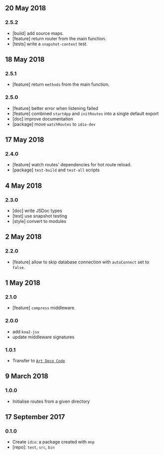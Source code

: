 ## 20 May 2018

### 2.5.2

- [build] add source maps.
- [feature] return router from the main function.
- [tests] write a `snapshot-context` test.

## 18 May 2018

### 2.5.1

- [feature] return `methods` from the main function.

### 2.5.0

- [feature] better error when listening failed
- [feature] combined `startApp` and `initRoutes` into a single default export
- [doc] improve documentation
- [package] move `watchRoutes` to `idio-dev`

## 17 May 2018

### 2.4.0

- [feature] watch routes' dependencies for hot route reload.
- [package] `test-build` and `test-all` scripts

## 4 May 2018

### 2.3.0

- [doc] write JSDoc types
- [test] use snapshot testing
- [style] convert to modules

## 2 May 2018

### 2.2.0

- [feature] allow to skip database connection with `autoConnect` set to `false`.

## 1 May 2018

### 2.1.0

- [feature] `compress` middleware.

### 2.0.0

- add `koa2-jsx`
- update middleware signatures

### 1.0.1

- Transfer to [`Art Deco Code`](https://artdeco.bz)

## 9 March 2018

### 1.0.0

- Initialise routes from a given directory

## 17 September 2017

### 0.1.0

- Create `idio`: a package created with `mnp`
- [repo]: `test`, `src`, `bin`
